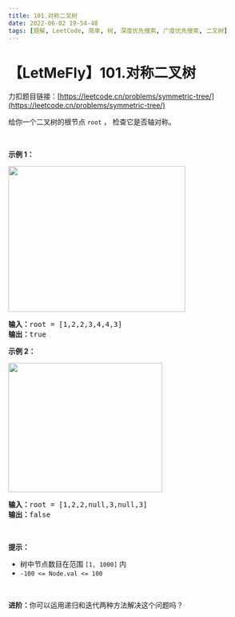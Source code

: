 ```yaml
---
title: 101.对称二叉树
date: 2022-06-02 19-54-48
tags: [题解, LeetCode, 简单, 树, 深度优先搜索, 广度优先搜索, 二叉树]
---
```


# 【LetMeFly】101.对称二叉树

力扣题目链接：[https://leetcode.cn/problems/symmetric-tree/](https://leetcode.cn/problems/symmetric-tree/)

<p>给你一个二叉树的根节点 <code>root</code> ， 检查它是否轴对称。</p>

<p>&nbsp;</p>

<p><strong>示例 1：</strong></p>
<img alt="" src="https://pic.leetcode.cn/1698026966-JDYPDU-image.png" style="width: 354px; height: 291px;" />
<pre>
<strong>输入：</strong>root = [1,2,2,3,4,4,3]
<strong>输出：</strong>true
</pre>

<p><strong>示例 2：</strong></p>
<img alt="" src="https://pic.leetcode.cn/1698027008-nPFLbM-image.png" style="width: 308px; height: 258px;" />
<pre>
<strong>输入：</strong>root = [1,2,2,null,3,null,3]
<strong>输出：</strong>false
</pre>

<p>&nbsp;</p>

<p><strong>提示：</strong></p>

<ul>
	<li>树中节点数目在范围 <code>[1, 1000]</code> 内</li>
	<li><code>-100 &lt;= Node.val &lt;= 100</code></li>
</ul>

<p>&nbsp;</p>

<p><strong>进阶：</strong>你可以运用递归和迭代两种方法解决这个问题吗？</p>


    